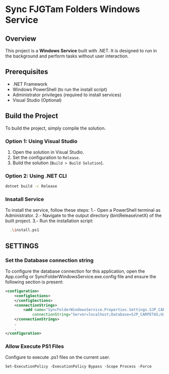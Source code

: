 # Sync FJGTam Folders Windows Service

## Overview
This project is a **Windows Service** built with .NET. It is designed to run in the background and perform tasks without user interaction.

## Prerequisites
- .NET Framework
- Windows PowerShell (to run the install script)
- Administrator privileges (required to install services)
- Visual Studio (Optional)

## Build the Project
To build the project, simply compile the solution.

### Option 1: Using Visual Studio

1. Open the solution in Visual Studio.
2. Set the configuration to `Release`.
3. Build the solution (`Build > Build Solution`).

### Option 2: Using .NET CLI

```bash
dotnet build -c Release
```

### Insatall Service
To install the service, follow these steps:
    1.- Open a PowerShell terminal as Administrator.
    2.- Navigate to the output directory (bin\Release\netX) of the built project.
    3.- Run the installation script:
  ```bash
    .\install.ps1
  ```

## SETTINGS

### Set the Database connection string
To configure the database connection for this application, open the App.config or SyncFolderWindowsService.exe.config file and ensure the following <connectionStrings> section is present:

```xml
<configuration>
    <configSections>
    </configSections>
    <connectionStrings>
        <add name="SyncFolderWindowsService.Properties.Settings.SJP_CARPETAS_CON"
            connectionString="Server=localhost;Database=SJP_CARPETAS;User Id=usr;Password=pass;Encrypt=true;TrustServerCertificate=true;" />
    </connectionStrings>
    .
    .
</configuration>
```

### Allow Execute PS1 Files

Configure to execute .ps1 files on the current user.

```shell
Set-ExecutionPolicy -ExecutionPolicy Bypass -Scope Process -Force
```

